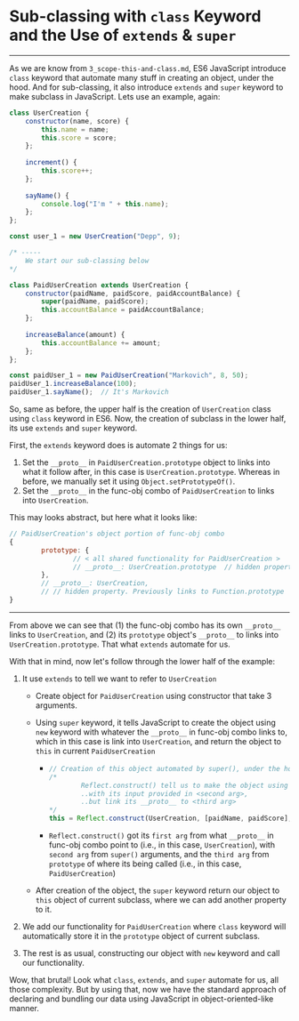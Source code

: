 # Sub-classing with `class` Keyword and the Use of `extends` & `super`

---

As we are know from `3_scope-this-and-class.md`, ES6 JavaScript introduce `class` keyword that automate many stuff in creating an object, under the hood. And for sub-classing, it also introduce `extends` and `super` keyword to make subclass in JavaScript. Lets use an example, again:

```javascript
class UserCreation {
  	constructor(name, score) {
      	this.name = name;
      	this.score = score;
    };
  
  	increment() {
      	this.score++;
    };
  
  	sayName() {
      	console.log("I'm " + this.name);
    };
};

const user_1 = new UserCreation("Depp", 9);

/* -----
	We start our sub-classing below 
*/ 

class PaidUserCreation extends UserCreation {
  	constructor(paidName, paidScore, paidAccountBalance) {
      	super(paidName, paidScore);
      	this.accountBalance = paidAccountBalance;
    };
  
  	increaseBalance(amount) {
      	this.accountBalance += amount;
    };
};

const paidUser_1 = new PaidUserCreation("Markovich", 8, 50);
paidUser_1.increaseBalance(100);
paidUser_1.sayName();  // It's Markovich
```

So, same as before, the upper half is the creation of `UserCreation` class using `class` keyword in ES6. Now, the creation of subclass in the lower half, its use `extends` and `super` keyword.

First, the `extends` keyword does is automate 2 things for us:

1.  Set the `__proto__` in `PaidUserCreation.prototype` object to links into what it follow after, in this case is `UserCreation.prototype`. Whereas in before, we manually set it using `Object.setPrototypeOf()`.
2.  Set the `__proto__` in the func-obj combo of `PaidUserCreation` to links into `UserCreation`.

This may looks abstract, but here what it looks like:

```javascript
// PaidUserCreation's object portion of func-obj combo
{
		prototype: {
				// < all shared functionality for PaidUserCreation >
				// __proto__: UserCreation.prototype  // hidden property
		},
		// __proto__: UserCreation,
		// // hidden property. Previously links to Function.prototype
}
```



---

From above we can see that (1) the func-obj combo has its own `__proto__` links to `UserCreation`, and (2) its `prototype` object's `__proto__` to links into `UserCreation.prototype`. That what `extends` automate for us.

With that in mind, now let's follow through the lower half of the example:

1.  It use `extends` to tell we want to refer to `UserCreation`

    -   Create object for `PaidUserCreation` using constructor that take 3 arguments.

    -   Using `super` keyword, it tells JavaScript to create the object using `new` keyword with whatever the `__proto__` in func-obj combo links to, which in this case is link into `UserCreation`, and return the object to `this` in current `PaidUserCreation`

        -   ```javascript
            // Creation of this object automated by super(), under the hood
            /*
            		Reflect.construct() tell us to make the object using <first arg> 
            		..with its input provided in <second arg>, 
            		..but link its __proto__ to <third arg>
            */
            this = Reflect.construct(UserCreation, [paidName, paidScore], PaidUserCreation.prototype)
            ```

        -   `Reflect.construct()` got its `first arg` from what `__proto__` in func-obj combo point to (i.e., in this case, `UserCreation`), with `second arg` from `super()` arguments, and the `third arg` from `prototype` of where its being called (i.e., in this case, `PaidUserCreation`)

    -   After creation of the object, the `super` keyword return our object to `this` object of current subclass, where we can add another property to it.

2.  We add our functionality for `PaidUserCreation` where `class` keyword will automatically store it in the `prototype` object of current subclass.

3.  The rest is as usual, constructing our object with `new` keyword and call our functionality.

Wow, that brutal! Look what `class`, `extends`, and `super` automate for us, all those complexity. But by using that, now we have the standard approach of declaring and bundling our data using JavaScript in object-oriented-like manner.